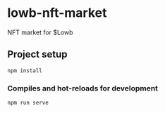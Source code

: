 # lowb-nft-market
NFT market for $Lowb

## Project setup
```
npm install
```

### Compiles and hot-reloads for development
```
npm run serve
```

